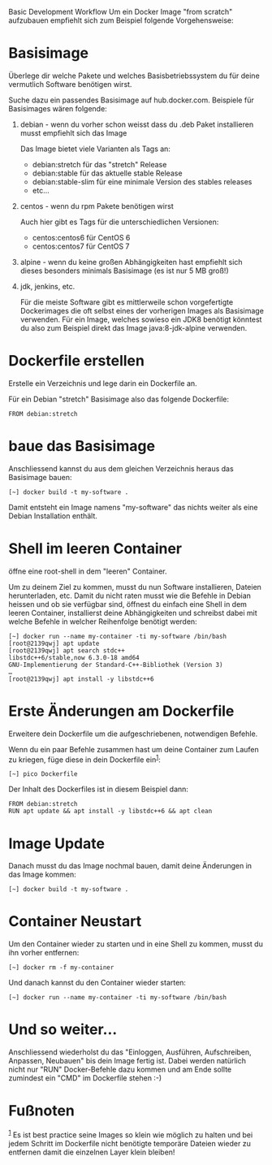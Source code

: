 Basic Development Workflow
Um ein Docker Image "from scratch" aufzubauen empfiehlt sich zum Beispiel folgende Vorgehensweise:


# Basisimage
Überlege dir welche Pakete und welches Basisbetriebssystem du für deine vermutlich Software benötigen wirst.

Suche dazu ein passendes Basisimage auf hub.docker.com. Beispiele für Basisimages wären folgende:

1.  debian - wenn du vorher schon weisst dass du .deb Paket installieren musst empfiehlt sich das Image

    Das Image bietet viele Varianten als Tags an:
    
    -   debian:stretch für das "stretch" Release
    -   debian:stable für das aktuelle stable Release
    -   debian:stable-slim für eine minimale Version des stables releases
    -   etc&#x2026;

2.  centos - wenn du rpm Pakete benötigen wirst

    Auch hier gibt es Tags für die unterschiedlichen Versionen:
    
    -   centos:centos6 für CentOS 6
    -   centos:centos7 für CentOS 7

3.  alpine - wenn du keine großen Abhängigkeiten hast empfiehlt sich dieses besonders minimals Basisimage (es ist nur 5 MB groß!)

4.  jdk, jenkins, etc.

    Für die meiste Software gibt es mittlerweile schon vorgefertigte
    Dockerimages die oft selbst eines der vorherigen Images als Basisimage verwenden.
    Für ein Image, welches sowieso ein JDK8 benötigt könntest du also zum Beispiel direkt das Image java:8-jdk-alpine verwenden.


# Dockerfile erstellen
Erstelle ein Verzeichnis und lege darin ein Dockerfile an.

Für ein Debian "stretch" Basisimage also das folgende Dockerfile:

    FROM debian:stretch


# baue das Basisimage

Anschliessend kannst du aus dem gleichen Verzeichnis heraus das Basisimage bauen:

    [~] docker build -t my-software .

Damit entsteht ein Image namens "my-software" das nichts weiter als eine Debian Installation enthält.


# Shell im leeren Container
öffne eine root-shell in dem "leeren" Container.

Um zu deinem Ziel zu kommen, musst du nun Software installieren, Dateien
herunterladen, etc. Damit du nicht raten musst wie die Befehle in Debian
heissen und ob sie verfügbar sind, öffnest du einfach eine Shell in dem
leeren Container, installierst deine Abhängigkeiten und schreibst dabei mit
welche Befehle in welcher Reihenfolge benötigt werden:

    [~] docker run --name my-container -ti my-software /bin/bash
    [root@2139qwj] apt update
    [root@2139qwj] apt search stdc++
    libstdc++6/stable,now 6.3.0-18 amd64
    GNU-Implementierung der Standard-C++-Bibliothek (Version 3)
    …
    [root@2139qwj] apt install -y libstdc++6


# Erste Änderungen am Dockerfile
Erweitere dein Dockerfile um die aufgeschriebenen, notwendigen Befehle.

Wenn du ein paar Befehle zusammen hast um deine Container zum Laufen zu kriegen, füge diese in dein Dockerfile ein<sup><a id="fnr.1" class="footref" href="#fn.1">1</a></sup>:

    [~] pico Dockerfile

Der Inhalt des Dockerfiles ist in diesem Beispiel dann:

    FROM debian:stretch
    RUN apt update && apt install -y libstdc++6 && apt clean


# Image Update

Danach musst du das Image nochmal bauen, damit deine Änderungen in das Image kommen:

    [~] docker build -t my-software .


# Container Neustart

Um den Container wieder zu starten und in eine Shell zu kommen, musst du ihn vorher entfernen:

    [~] docker rm -f my-container

Und danach kannst du den Container wieder starten:

    [~] docker run --name my-container -ti my-software /bin/bash


# Und so weiter…

Anschliessend wiederholst du das "Einloggen, Ausführen, Aufschreiben, Anpassen, Neubauen" bis dein Image fertig ist.
Dabei werden natürlich nicht nur "RUN" Docker-Befehle dazu kommen und am Ende sollte zumindest ein "CMD" im Dockerfile stehen :-)


# Fu&szlig;noten

<sup><a id="fn.1" href="#fnr.1">1</a></sup> Es ist best practice seine Images so klein wie möglich zu halten und bei
jedem Schritt im Dockerfile nicht benötigte temporäre Dateien wieder zu
entfernen damit die einzelnen Layer klein bleiben!
